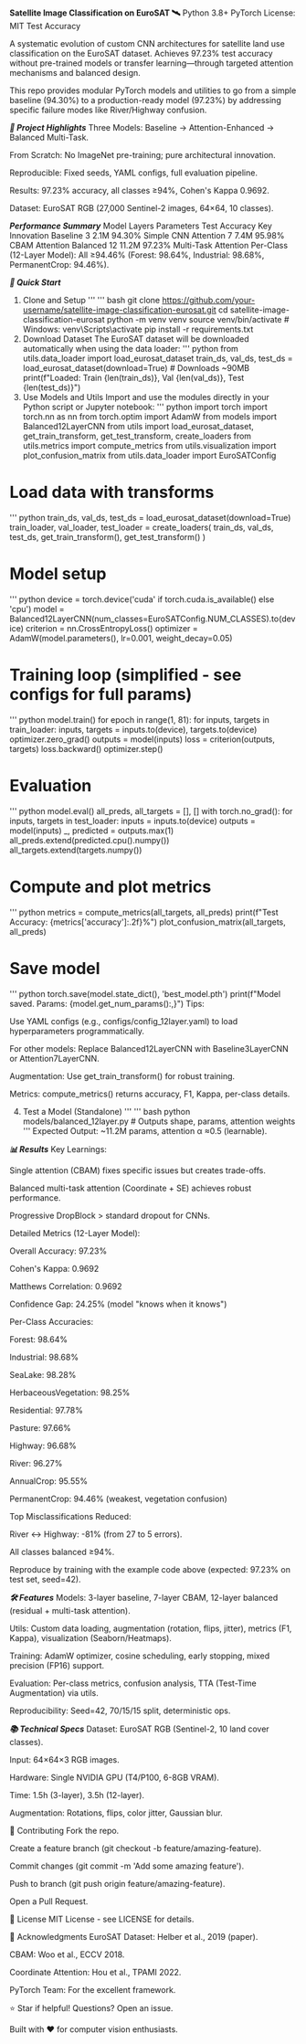 **Satellite Image Classification on EuroSAT 🛰️**
Python 3.8+
PyTorch
License: MIT
Test Accuracy

A systematic evolution of custom CNN architectures for satellite land use classification on the EuroSAT dataset. Achieves 97.23% test accuracy without pre-trained models or transfer learning—through targeted attention mechanisms and balanced design.

This repo provides modular PyTorch models and utilities to go from a simple baseline (94.30%) to a production-ready model (97.23%) by addressing specific failure modes like River/Highway confusion.

***🎯 Project Highlights***
Three Models: Baseline → Attention-Enhanced → Balanced Multi-Task.

From Scratch: No ImageNet pre-training; pure architectural innovation.

Reproducible: Fixed seeds, YAML configs, full evaluation pipeline.

Results: 97.23% accuracy, all classes ≥94%, Cohen's Kappa 0.9692.

Dataset: EuroSAT RGB (27,000 Sentinel-2 images, 64×64, 10 classes).

***Performance Summary***
Model	Layers	Parameters	Test Accuracy	Key Innovation
Baseline	3	2.1M	94.30%	Simple CNN
Attention	7	7.4M	95.98%	CBAM Attention
Balanced	12	11.2M	97.23%	Multi-Task Attention
Per-Class (12-Layer Model): All ≥94.46% (Forest: 98.64%, Industrial: 98.68%, PermanentCrop: 94.46%).

***🚀 Quick Start***
1. Clone and Setup
'''
'''
bash
git clone https://github.com/your-username/satellite-image-classification-eurosat.git
cd satellite-image-classification-eurosat
python -m venv venv
source venv/bin/activate  # Windows: venv\Scripts\activate
pip install -r requirements.txt
3. Download Dataset
The EuroSAT dataset will be downloaded automatically when using the data loader:
'''
python
from utils.data_loader import load_eurosat_dataset
train_ds, val_ds, test_ds = load_eurosat_dataset(download=True)  # Downloads ~90MB
print(f"Loaded: Train {len(train_ds)}, Val {len(val_ds)}, Test {len(test_ds)}")
3. Use Models and Utils
Import and use the modules directly in your Python script or Jupyter notebook:
'''
python
import torch
import torch.nn as nn
from torch.optim import AdamW
from models import Balanced12LayerCNN
from utils import load_eurosat_dataset, get_train_transform, get_test_transform, create_loaders
from utils.metrics import compute_metrics
from utils.visualization import plot_confusion_matrix
from utils.data_loader import EuroSATConfig

# Load data with transforms
'''
python
train_ds, val_ds, test_ds = load_eurosat_dataset(download=True)
train_loader, val_loader, test_loader = create_loaders(
    train_ds, val_ds, test_ds, get_train_transform(), get_test_transform()
)

# Model setup
'''
python
device = torch.device('cuda' if torch.cuda.is_available() else 'cpu')
model = Balanced12LayerCNN(num_classes=EuroSATConfig.NUM_CLASSES).to(device)
criterion = nn.CrossEntropyLoss()
optimizer = AdamW(model.parameters(), lr=0.001, weight_decay=0.05)

# Training loop (simplified - see configs for full params)
'''
python
model.train()
for epoch in range(1, 81):
    for inputs, targets in train_loader:
        inputs, targets = inputs.to(device), targets.to(device)
        optimizer.zero_grad()
        outputs = model(inputs)
        loss = criterion(outputs, targets)
        loss.backward()
        optimizer.step()

# Evaluation
'''
python
model.eval()
all_preds, all_targets = [], []
with torch.no_grad():
    for inputs, targets in test_loader:
        inputs = inputs.to(device)
        outputs = model(inputs)
        _, predicted = outputs.max(1)
        all_preds.extend(predicted.cpu().numpy())
        all_targets.extend(targets.numpy())

# Compute and plot metrics
'''
python
metrics = compute_metrics(all_targets, all_preds)
print(f"Test Accuracy: {metrics['accuracy']:.2f}%")
plot_confusion_matrix(all_targets, all_preds)

# Save model
'''
python
torch.save(model.state_dict(), 'best_model.pth')
print(f"Model saved. Params: {model.get_num_params():,}")
Tips:

Use YAML configs (e.g., configs/config_12layer.yaml) to load hyperparameters programmatically.

For other models: Replace Balanced12LayerCNN with Baseline3LayerCNN or Attention7LayerCNN.

Augmentation: Use get_train_transform() for robust training.

Metrics: compute_metrics() returns accuracy, F1, Kappa, per-class details.

4. Test a Model (Standalone)
'''
'''
bash
python models/balanced_12layer.py  # Outputs shape, params, attention weights
'''
Expected Output: ~11.2M params, attention α ≈0.5 (learnable).

***📊 Results***
Key Learnings:

Single attention (CBAM) fixes specific issues but creates trade-offs.

Balanced multi-task attention (Coordinate + SE) achieves robust performance.

Progressive DropBlock > standard dropout for CNNs.

Detailed Metrics (12-Layer Model):

Overall Accuracy: 97.23%

Cohen's Kappa: 0.9692

Matthews Correlation: 0.9692

Confidence Gap: 24.25% (model "knows when it knows")

Per-Class Accuracies:

Forest: 98.64%

Industrial: 98.68%

SeaLake: 98.28%

HerbaceousVegetation: 98.25%

Residential: 97.78%

Pasture: 97.66%

Highway: 96.68%

River: 96.27%

AnnualCrop: 95.55%

PermanentCrop: 94.46% (weakest, vegetation confusion)

Top Misclassifications Reduced:

River ↔ Highway: -81% (from 27 to 5 errors).

All classes balanced ≥94%.

Reproduce by training with the example code above (expected: 97.23% on test set, seed=42).

***🛠️ Features***
Models: 3-layer baseline, 7-layer CBAM, 12-layer balanced (residual + multi-task attention).

Utils: Custom data loading, augmentation (rotation, flips, jitter), metrics (F1, Kappa), visualization (Seaborn/Heatmaps).

Training: AdamW optimizer, cosine scheduling, early stopping, mixed precision (FP16) support.

Evaluation: Per-class metrics, confusion analysis, TTA (Test-Time Augmentation) via utils.

Reproducibility: Seed=42, 70/15/15 split, deterministic ops.

***📚 Technical Specs***
Dataset: EuroSAT RGB (Sentinel-2, 10 land cover classes).

Input: 64×64×3 RGB images.

Hardware: Single NVIDIA GPU (T4/P100, 6-8GB VRAM).

Time: 1.5h (3-layer), 3.5h (12-layer).

Augmentation: Rotations, flips, color jitter, Gaussian blur.

🤝 Contributing
Fork the repo.

Create a feature branch (git checkout -b feature/amazing-feature).

Commit changes (git commit -m 'Add some amazing feature').

Push to branch (git push origin feature/amazing-feature).

Open a Pull Request.

📄 License
MIT License - see LICENSE for details.

🙏 Acknowledgments
EuroSAT Dataset: Helber et al., 2019 (paper).

CBAM: Woo et al., ECCV 2018.

Coordinate Attention: Hou et al., TPAMI 2022.

PyTorch Team: For the excellent framework.


⭐ Star if helpful! Questions? Open an issue.

Built with ❤️ for computer vision enthusiasts.
